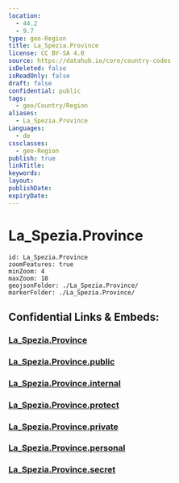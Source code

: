 ```yaml
---
location:
  - 44.2
  - 9.7
type: geo-Region
title: La_Spezia.Province
license: CC BY-SA 4.0
source: https://datahub.io/core/country-codes
isDeleted: false
isReadOnly: false
draft: false
confidential: public
tags:
  - geo/Country/Region
aliases:
  - La_Spezia.Province
Languages:
  - de
cssclasses:
  - geo-Region
publish: true
linkTitle:
keywords:
layout:
publishDate:
expiryDate:
---
```


# La_Spezia.Province

```leaflet
id: La_Spezia.Province
zoomFeatures: true 
minZoom: 4 
maxZoom: 18
geojsonFolder: ./La_Spezia.Province/
markerFolder: ./La_Spezia.Province/
```


## Confidential Links & Embeds: 

### [La_Spezia.Province](/_Standards/Earth/Continent/Europe/Europe~South/Italy/regions~Italy/Liguria/La_Spezia.Province.md) 

### [La_Spezia.Province.public](/_public/Earth/Continent/Europe/Europe~South/Italy/regions~Italy/Liguria/La_Spezia.Province.public.md) 

### [La_Spezia.Province.internal](/_internal/Earth/Continent/Europe/Europe~South/Italy/regions~Italy/Liguria/La_Spezia.Province.internal.md) 

### [La_Spezia.Province.protect](/_protect/Earth/Continent/Europe/Europe~South/Italy/regions~Italy/Liguria/La_Spezia.Province.protect.md) 

### [La_Spezia.Province.private](/_private/Earth/Continent/Europe/Europe~South/Italy/regions~Italy/Liguria/La_Spezia.Province.private.md) 

### [La_Spezia.Province.personal](/_personal/Earth/Continent/Europe/Europe~South/Italy/regions~Italy/Liguria/La_Spezia.Province.personal.md) 

### [La_Spezia.Province.secret](/_secret/Earth/Continent/Europe/Europe~South/Italy/regions~Italy/Liguria/La_Spezia.Province.secret.md)

